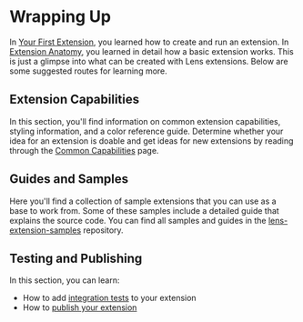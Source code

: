 # Wrapping Up

In [Your First Extension](your-first-extension.md), you learned how to create and run an extension.
In [Extension Anatomy](anatomy.md), you learned in detail how a basic extension works.
This is just a glimpse into what can be created with Lens extensions.
Below are some suggested routes for learning more.

## Extension Capabilities

In this section, you'll find information on common extension capabilities, styling information, and a color reference guide.
Determine whether your idea for an extension is doable and get ideas for new extensions by reading through the [Common Capabilities](../capabilities/common-capabilities.md) page.

## Guides and Samples

Here you'll find a collection of sample extensions that you can use as a base to work from.
Some of these samples include a detailed guide that explains the source code.
You can find all samples and guides in the [lens-extension-samples](https://github.com/lensapp/lens-extension-samples) repository.

## Testing and Publishing

In this section, you can learn:

* How to add [integration tests](../testing-and-publishing/testing.md) to your extension
* How to [publish your extension](../testing-and-publishing/publishing.md)
